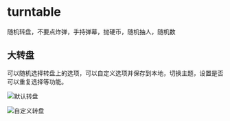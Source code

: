 # turntable
随机转盘，不要点炸弹，手持弹幕，抛硬币，随机抽人，随机数

## 大转盘
可以随机选择转盘上的选项，可以自定义选项并保存到本地，切换主题，设置是否可以重复选择等功能。

![默认转盘](https://pic.imgdb.cn/item/63b5b04dbe43e0d30eb60673.jpg)

![自定义转盘](https://pic.imgdb.cn/item/63b5b226be43e0d30eb9047d.jpg)

